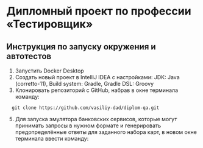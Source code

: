 # Дипломный проект по профессии «Тестировщик»

## Инструкция по запуску окружения и автотестов

1. Запустить Docker Desktop
2. Создать новый проект в IntelliJ IDEA с настройками: JDK: Java (corretto-11), Build system: Gradle, Gradle DSL: Groovy
3. Клонировать репозиторий с GitHub, набрав в окне терминала команду:
  ```
    git clone https://github.com/vasiliy-dad/diplom-qa.git
```
5. Для запуска эмулятора банковских сервисов, которые могут принимать запросы в нужном формате и генерировать предопределённые ответы для заданного набора карт, в новом окне терминала ввести команду:
